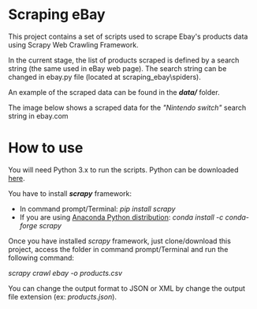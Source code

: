 # Scraping eBay

This project contains a set of scripts used to scrape Ebay's products data using Scrapy Web Crawling Framework.

In the current stage, the list of products scraped is defined by a search string (the same used in eBay web page). The search string can be changed in ebay.py file (located at scraping_ebay\spiders).

An example of the scraped data can be found in the ***data/*** folder.

The image below shows a scraped data for the *"Nintendo switch"* search string in ebay.com

# How to use

You will need Python 3.x to run the scripts.
Python can be downloaded [here](https://www.python.org/downloads/).

You have to install ***scrapy*** framework:
* In command prompt/Terminal: *pip install scrapy*
* If you are using [Anaconda Python distribution](https://anaconda.org/anaconda/python): *conda install -c conda-forge scrapy*

Once you have installed *scrapy* framework, just clone/download this project, access the folder in command prompt/Terminal and run the following command:

*scrapy crawl ebay -o products.csv*

You can change the output format to JSON or XML by change the output file extension (ex: *products.json*).